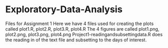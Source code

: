 # Exploratory-Data-Analysis
Files for Assignment 1
Here we have 4 files used for creating the plots called plot1.R, plot2.R, plot3.R, plot4.R
The 4 figures are called plot1.png, plot2.png, plot3.png, plot4.png
Project1-readingandsubsettingdata.R does the reading in of the text file and subsetting to the days of interest. 
